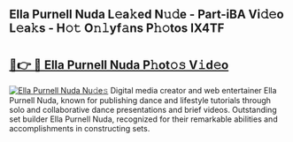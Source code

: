 ## Ella Purnell Nuda L𝚎a𝚔ed N𝚞𝚍e - Part-iBA Vi𝚍𝚎o L𝚎a𝚔s - H𝚘𝚝 O𝚗𝚕yf𝚊ns P𝚑𝚘tos IX4TF

# <h2><a href="http://kfd4x8p.oniu.top/?m=Ella+Purnell+Nuda">🔗👉 🔴 Ella Purnell Nuda P𝚑ot𝚘𝚜 V𝚒d𝚎o</a></h2>

[![Ella Purnell Nuda Nu𝚍e𝚜](https://i.imgur.com/0qMVB7G.gif)](http://kfd4x8p.oniu.top/?m=Ella+Purnell+Nuda)
Digital media creator and web entertainer Ella Purnell Nuda, known for publishing dance and lifestyle tutorials through solo and collaborative dance presentations and brief videos. Outstanding set builder Ella Purnell Nuda, recognized for their remarkable abilities and accomplishments in constructing sets.  
